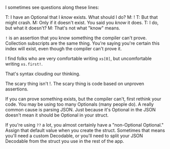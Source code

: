 I sometimes see questions along these lines:

T: I have an Optional that I *know* exists. What should I do?
M: !
T: But that might crash.
M: Only if it doesn't exist. You said you *know* it does.
T: I do, but what it doesn't?
M: That's not what "know" means.


`!` is an assertion that you know something the compiler can't prove. Collection subscripts are the same thing. You're saying you're certain this index will exist, even though the compiler can't prove it.

I find folks who are very comfortable writing `xs[0]`, but uncomfortable writing `xs.first!`.

That's syntax clouding our thinking.

The scary thing isn't !. The scary thing is code based on unproven assertions.

If you can prove something exists, but the compiler can't, first rethink your code. You may be using too many Optionals (many people do). A really common cause is parsing JSON. Just because it's Optional in the JSON doesn't mean it should be Optional in your struct.

If you're using `??` a lot, you almost certainly have a "non-Optional Optional." Assign that default value when you create the struct. Sometimes that means you'll need a custom Decodable, or you'll need to split your JSON Decodable from the struct you use in the rest of the app.